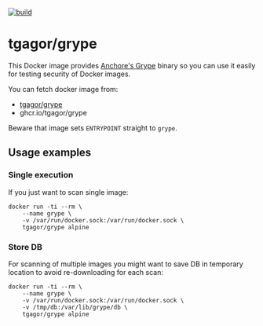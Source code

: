 [![build](https://github.com/tgagor/docker-grype/actions/workflows/build.yml/badge.svg?branch=master)](https://github.com/tgagor/docker-grype/actions/workflows/build.yml)

tgagor/grype
============

This Docker image provides [Anchore's Grype](https://github.com/anchore/grype) binary so you can use it easily for testing security of Docker images.

You can fetch docker image from:
* [tgagor/grype](https://hub.docker.com/repository/docker/tgagor/grype)
* ghcr.io/tgagor/grype

Beware that image sets `ENTRYPOINT` straight to `grype`.

Usage examples
--------------

### Single execution

If you just want to scan single image:

```
docker run -ti --rm \
    --name grype \
    -v /var/run/docker.sock:/var/run/docker.sock \
    tgagor/grype alpine
```

### Store DB

For scanning of multiple images you might want to save DB in temporary location to avoid re-downloading for each scan:

```
docker run -ti --rm \
    --name grype \
    -v /var/run/docker.sock:/var/run/docker.sock \
    -v /tmp/db:/var/lib/grype/db \
    tgagor/grype alpine
```
